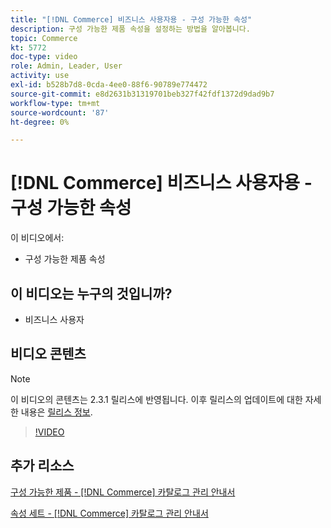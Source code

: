 ```yaml
---
title: "[!DNL Commerce] 비즈니스 사용자용 - 구성 가능한 속성"
description: 구성 가능한 제품 속성을 설정하는 방법을 알아봅니다.
topic: Commerce
kt: 5772
doc-type: video
role: Admin, Leader, User
activity: use
exl-id: b528b7d8-0cda-4ee0-88f6-90789e774472
source-git-commit: e8d2631b31319701beb327f42fdf1372d9dad9b7
workflow-type: tm+mt
source-wordcount: '87'
ht-degree: 0%

---
```


# [!DNL Commerce] 비즈니스 사용자용 - 구성 가능한 속성

이 비디오에서:

- 구성 가능한 제품 속성

## 이 비디오는 누구의 것입니까?

- 비즈니스 사용자

## 비디오 콘텐츠

>[!NOTE]
>
>이 비디오의 콘텐츠는 2.3.1 릴리스에 반영됩니다. 이후 릴리스의 업데이트에 대한 자세한 내용은 [릴리스 정보](https://experienceleague.adobe.com/docs/commerce-operations/release/notes/overview.html).

>[!VIDEO](https://video.tv.adobe.com/v/35957?quality=12&learn=on)

## 추가 리소스

[구성 가능한 제품 - [!DNL Commerce] 카탈로그 관리 안내서](https://experienceleague.adobe.com/docs/commerce-admin/catalog/products/types/product-create-configurable.html)

[속성 세트 - [!DNL Commerce] 카탈로그 관리 안내서](https://experienceleague.adobe.com/docs/commerce-admin/catalog/product-attributes/create/attribute-sets.html)
